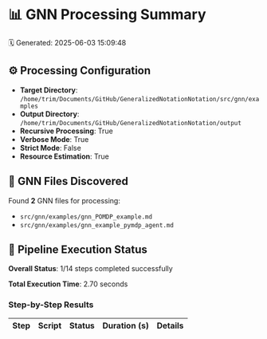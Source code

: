 # 📊 GNN Processing Summary

🗓️ Generated: 2025-06-03 15:09:48

## ⚙️ Processing Configuration

- **Target Directory**: `/home/trim/Documents/GitHub/GeneralizedNotationNotation/src/gnn/examples`
- **Output Directory**: `/home/trim/Documents/GitHub/GeneralizedNotationNotation/output`
- **Recursive Processing**: True
- **Verbose Mode**: True
- **Strict Mode**: False
- **Resource Estimation**: True

## 📁 GNN Files Discovered

Found **2** GNN files for processing:

- `src/gnn/examples/gnn_POMDP_example.md`
- `src/gnn/examples/gnn_example_pymdp_agent.md`

## 🔄 Pipeline Execution Status

**Overall Status**: 1/14 steps completed successfully

**Total Execution Time**: 2.70 seconds

### Step-by-Step Results

| Step | Script | Status | Duration (s) | Details |
|------|--------|--------|--------------|----------|
